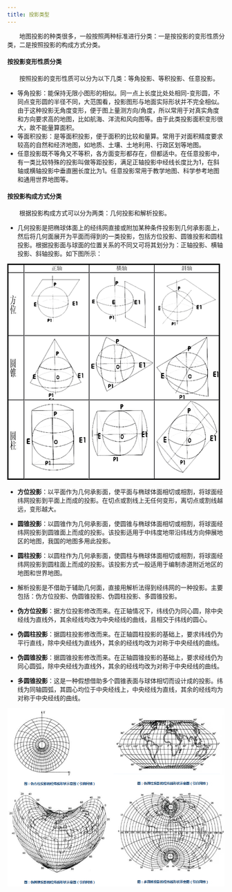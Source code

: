 ```yaml
---
title: 投影类型
---
```


　　地图投影的种类很多，一般按照两种标准进行分类：一是按投影的变形性质分类，二是按照投影的构成方式分类。

#### 按投影变形性质分类

　　按照投影的变形性质可以分为以下几类：等角投影、等积投影、任意投影。

-   等角投影：能保持无限小图形的相似。同一点上长度比处处相同-变形圆，不同点变形圆的半径不同，大范围看，投影图形与地面实际形状并不完全相似。由于这种投影无角度变形，便于图上量测方向/角度，所以常用于对真实角度和方向要求高的地图，比如航海、洋流和风向图等。由于此类投影面积变形很大，故不能量算面积。
-   等面积投影：是等面积投影，便于面积的比较和量算。常用于对面积精度要求较高的自然和经济地图，如地质、土壤、土地利用、行政区划等地图。
-   任意投影既不等角又不等积，各方面变形都存在，但都适中。在任意投影中，有一类比较特殊的投影叫做等距投影，满足正轴投影中经线长度比为1，在斜轴或横轴投影中垂直圈长度比为1。任意投影常用于教学地图、科学参考地图和通用世界地图等。

#### 按投影构成方式分类

　　根据投影构成方式可以分为两类：几何投影和解析投影。

-   几何投影是把椭球体面上的经纬网直接或附加某种条件投影到几何承影面上，然后将几何面展开为平面而得到的一类投影，包括方位投影、圆锥投影和圆柱投影。根据投影面与球面的位置关系的不同又可将其划分为：正轴投影、横轴投影、斜轴投影。如下图所示：

   ![](img/GProjection.png)

  - **方位投影**：以平面作为几何承影面，使平面与椭球体面相切或相割，将球面经纬网投影到平面上而成的投影。在切点或割线上无任何变形，离切点或割线越远，变形越大。

  - **圆锥投影**：以圆锥作为几何承影面，使圆锥与椭球体面相切或相割，将球面经纬网投影到圆锥面上而成的投影。该投影适用于中纬度地带沿纬线方向伸展地区的地图，我国的地图多用此投影。

  - **圆柱投影**：以圆柱作为几何承影面，使圆柱与椭球体面相切或相割，将球面经纬网投影到圆柱面上而成的投影。该投影方式一般适用于编制赤道附近地区的地图和世界地图。

-   解析投影是不借助于辅助几何面，直接用解析法得到经纬网的一种投影。主要包括：伪方位投影、伪圆锥投影、伪圆柱投影、多圆锥投影。

  - **伪方位投影**：据方位投影修改而来。在正轴情况下，纬线仍为同心圆，除中央经线为直线外，其余经线均改为中央经线的曲线，且相交于纬线的圆心。

  - **伪圆柱投影**：据圆柱投影修改而来。在正轴圆柱投影的基础上，要求纬线仍为平行直线，除中央经线为直线外，其余的经线均改为对称于中央经线的曲线。

  - **伪圆锥投影**：据圆锥投影修改而来。在正轴圆锥投影的基础上，要求经线仍为同心圆弧，除中央经线为直线外，其余的经线均改为对称于中央经线的曲线。

  - **多圆锥投影**：这是一种假想借助多个圆锥表面与球体相切而设计成的投影。纬线为同轴圆弧，其圆心均位于中央经线上，中央经线为直线，其余的经线均为对称于中央经线的曲线。

 ![](img/ProjectionType.png)
